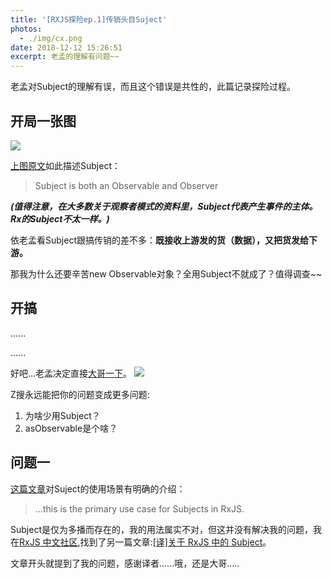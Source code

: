 ```yaml
---
title: '[RXJS探险ep.1]传销头目Suject'
photos:
  - ./img/cx.png
date: 2018-12-12 15:26:51
excerpt: 老孟的理解有问题~~
---
```

老孟对Subject的理解有误，而且这个错误是共性的，此篇记录探险过程。
## 开局一张图
![](/img/subject.png)

[上图原文](https://github.com/RxJS-CN/rxjs-articles-translation/blob/master/articles/Subjects-For-Human-Beings.md)如此描述Subject：

> Subject is both an Observable and Observer 

***(值得注意，在大多数关于观察者模式的资料里，Subject代表产生事件的主体。Rx的Subject不太一样。)***

依老孟看Subject跟搞传销的差不多：**既接收上游发的货（数据），又把货发给下游。**

那我为什么还要辛苦new Observable对象？全用Subject不就成了？值得调查~~

## 开搞

  ......

  ......

好吧...老孟决定直接[大哥一下](https://www.zhihu.com/people/sangka/posts)。
![](/img/wx.png)

Z搜永远能把你的问题变成更多问题:

1. 为啥少用Subject？
2. asObservable是个啥？

## 问题一
[这篇文章](https://medium.com/@benlesh/on-the-subject-of-subjects-in-rxjs-2b08b7198b93)对Suject的使用场景有明确的介绍：
>...this is the primary use case for Subjects in RxJS.

Subject是仅为多播而存在的，我的用法属实不对，但这并没有解决我的问题，我在[RxJS 中文社区](https://github.com/RxJS-CN),找到了另一篇文章:[[译]关于 RxJS 中的 Subject](https://github.com/RxJS-CN/rxjs-articles-translation/blob/master/articles/On-The-Subject-Of-Subjects.md)。

文章开头就提到了我的问题，感谢译者......哦，还是大哥.....


